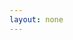 ```yaml
---
layout: none
---
```


<RedoclyAPIBlock src="https://developer-stage.adobe.com/redocly-test/openapi/upload_image.json" width="600px" typography="fontFamily: `serif`" codeBlock="tokens: { punctuation: { color: 'red' }}" disableSidebar disableSearch />
